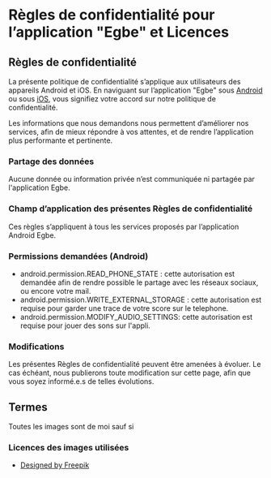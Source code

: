 # Règles de confidentialité pour l’application "Egbe" et Licences
## Règles de confidentialité 

La présente politique de confidentialité s’applique aux utilisateurs des appareils Android et iOS. 
En naviguant sur l’application "Egbe" sous [Android](https://play.google.com/store/apps/details?id=tg.egbe.app) ou sous [iOS](https://itunes.apple.com/us/app/egbe/id1421107241), vous signifiez votre accord sur notre politique de confidentialité.

Les informations que nous demandons nous permettent d’améliorer nos 
services, afin de mieux répondre à vos attentes, et de rendre l’application plus 
performante et pertinente.

### Partage des données
Aucune donnée ou information privée n’est communiquée ni partagée par l'application Egbe.


### Champ d’application des présentes Règles de confidentialité
Ces règles s’appliquent à tous les services proposés par l’application Android Egbe.


### Permissions demandées (Android)

- android.permission.READ_PHONE_STATE : cette autorisation est demandée afin de rendre possible le partage avec les réseaux sociaux, ou encore votre mail.
- android.permission.WRITE_EXTERNAL_STORAGE : cette autorisation est requise pour garder une trace de votre score sur le telephone.
- android.permission.MODIFY_AUDIO_SETTINGS: cette autorisation est requise pour jouer des sons sur l'appli.



### Modifications
Les présentes Règles de confidentialité peuvent être amenées à évoluer. Le cas échéant, nous publierons toute modification sur cette page, afin que vous soyez informé.e.s de telles évolutions.


## Termes
Toutes les images sont de moi sauf si 
### Licences des images utilisées
- <a href='https://www.freepik.com/free-vector/smartphone-silhouette-collection_841743.htm'>Designed by Freepik</a>
